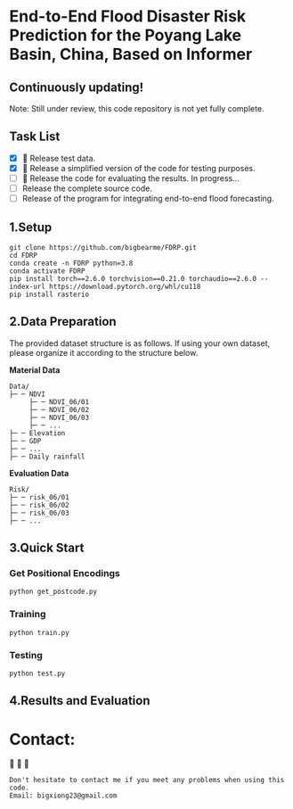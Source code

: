 # End-to-End Flood Disaster Risk Prediction for the Poyang Lake Basin, China, Based on Informer
## Continuously updating!
Note: Still under review, this code repository is not yet fully complete.
## Task List
- [x] :triangular_flag_on_post: Release test data.
- [x] :triangular_flag_on_post: Release a simplified version of the code for testing purposes.
- [ ] :rocket: Release the code for evaluating the results. In progress...
- [ ] Release the complete source code. 
- [ ] Release of the program for integrating end-to-end flood forecasting.
## 1.Setup
```
git clone https://github.com/bigbearme/FDRP.git
cd FDRP
conda create -n FDRP python=3.8
conda activate FDRP
pip install torch==2.6.0 torchvision==0.21.0 torchaudio==2.6.0 --index-url https://download.pytorch.org/whl/cu118
pip install rasterio
```
## 2.Data Preparation
The provided dataset structure is as follows. If using your own dataset, please organize it according to the structure below.

**Material Data**
```
Data/
├─ ─ NDVI
     ├─ ─ NDVI_06/01
     ├─ ─ NDVI_06/02
     ├─ ─ NDVI_06/03
     ├─ ─ ...
├─ ─ Elevation
├─ ─ GDP
├─ ─ ...
├─ ─ Daily rainfall
```
**Evaluation Data**
```
Risk/
├─ ─ risk_06/01
├─ ─ risk_06/02
├─ ─ risk_06/03
├─ ─ ...
```
## 3.Quick Start
### Get Positional Encodings
```
python get_postcode.py
```
### Training
```
python train.py
```
### Testing
```
python test.py
```
## 4.Results and Evaluation
# Contact:
:beer: :beer: :beer:
```
Don't hesitate to contact me if you meet any problems when using this code.
Email: bigxiong23@gmail.com
```
